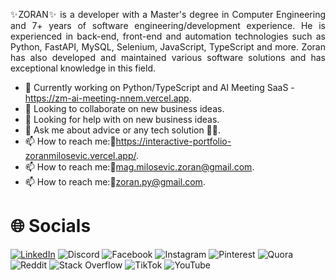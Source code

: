<p align="justify">✨ZORAN✨ is a developer with a Master's degree in Computer Engineering and 7+ years of software engineering/development experience. He is experienced in back-end, front-end and automation technologies such as Python, FastAPI, MySQL, Selenium, JavaScript, TypeScript and more. Zoran has also developed and maintained various software solutions and has exceptional knowledge in this field.</p>

- 🔭 Currently working on Python/TypeScript and AI Meeting SaaS - https://zm-ai-meeting-nnem.vercel.app.
- 👯 Looking to collaborate on new business ideas.
- 🤔 Looking for help with on new business ideas.
- 💬 Ask me about advice or any tech solution 👩‍💻.
- 📫 How to reach me:📱https://interactive-portfolio-zoranmilosevic.vercel.app/.
- 📫 How to reach me:📱[mag.milosevic.zoran@gmail.com](mailto:mag.milosevic.zoran@gmail.com).
- 📫 How to reach me:📱[zoran.py@gmail.com](mailto:zoran.py@gmail.com).

# 🌐 Socials

[![LinkedIn](https://img.shields.io/badge/LinkedIn-%230077B5.svg?logo=linkedin&logoColor=white)](https://www.linkedin.com/in/zoranmilosevic) ![Discord](https://img.shields.io/badge/Discord-%237289DA.svg?logo=discord&logoColor=white) ![Facebook](https://img.shields.io/badge/Facebook-%231877F2.svg?logo=Facebook&logoColor=white) ![Instagram](https://img.shields.io/badge/Instagram-%23E4405F.svg?logo=Instagram&logoColor=white) ![Pinterest](https://img.shields.io/badge/Pinterest-%23E60023.svg?logo=Pinterest&logoColor=white) ![Quora](https://img.shields.io/badge/Quora-%23B92B27.svg?logo=Quora&logoColor=white) ![Reddit](https://img.shields.io/badge/Reddit-%23FF4500.svg?logo=Reddit&logoColor=white) ![Stack Overflow](https://img.shields.io/badge/-Stackoverflow-FE7A16?logo=stack-overflow&logoColor=white) ![TikTok](https://img.shields.io/badge/TikTok-%23000000.svg?logo=TikTok&logoColor=white) ![YouTube](https://img.shields.io/badge/YouTube-%23FF0000.svg?logo=YouTube&logoColor=white)

